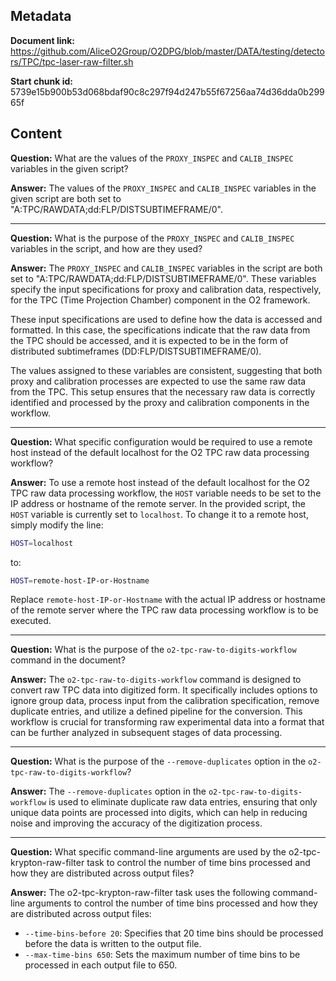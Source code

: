 ## Metadata

**Document link:** https://github.com/AliceO2Group/O2DPG/blob/master/DATA/testing/detectors/TPC/tpc-laser-raw-filter.sh

**Start chunk id:** 5739e15b900b53d068bdaf90c8c297f94d247b55f67256aa74d36dda0b29965f

## Content

**Question:** What are the values of the `PROXY_INSPEC` and `CALIB_INSPEC` variables in the given script?

**Answer:** The values of the `PROXY_INSPEC` and `CALIB_INSPEC` variables in the given script are both set to "A:TPC/RAWDATA;dd:FLP/DISTSUBTIMEFRAME/0".

---

**Question:** What is the purpose of the `PROXY_INSPEC` and `CALIB_INSPEC` variables in the script, and how are they used?

**Answer:** The `PROXY_INSPEC` and `CALIB_INSPEC` variables in the script are both set to "A:TPC/RAWDATA;dd:FLP/DISTSUBTIMEFRAME/0". These variables specify the input specifications for proxy and calibration data, respectively, for the TPC (Time Projection Chamber) component in the O2 framework.

These input specifications are used to define how the data is accessed and formatted. In this case, the specifications indicate that the raw data from the TPC should be accessed, and it is expected to be in the form of distributed subtimeframes (DD:FLP/DISTSUBTIMEFRAME/0).

The values assigned to these variables are consistent, suggesting that both proxy and calibration processes are expected to use the same raw data from the TPC. This setup ensures that the necessary raw data is correctly identified and processed by the proxy and calibration components in the workflow.

---

**Question:** What specific configuration would be required to use a remote host instead of the default localhost for the O2 TPC raw data processing workflow?

**Answer:** To use a remote host instead of the default localhost for the O2 TPC raw data processing workflow, the `HOST` variable needs to be set to the IP address or hostname of the remote server. In the provided script, the `HOST` variable is currently set to `localhost`. To change it to a remote host, simply modify the line:

```bash
HOST=localhost
```

to:

```bash
HOST=remote-host-IP-or-Hostname
```

Replace `remote-host-IP-or-Hostname` with the actual IP address or hostname of the remote server where the TPC raw data processing workflow is to be executed.

---

**Question:** What is the purpose of the `o2-tpc-raw-to-digits-workflow` command in the document?

**Answer:** The `o2-tpc-raw-to-digits-workflow` command is designed to convert raw TPC data into digitized form. It specifically includes options to ignore group data, process input from the calibration specification, remove duplicate entries, and utilize a defined pipeline for the conversion. This workflow is crucial for transforming raw experimental data into a format that can be further analyzed in subsequent stages of data processing.

---

**Question:** What is the purpose of the `--remove-duplicates` option in the `o2-tpc-raw-to-digits-workflow`?

**Answer:** The `--remove-duplicates` option in the `o2-tpc-raw-to-digits-workflow` is used to eliminate duplicate raw data entries, ensuring that only unique data points are processed into digits, which can help in reducing noise and improving the accuracy of the digitization process.

---

**Question:** What specific command-line arguments are used by the o2-tpc-krypton-raw-filter task to control the number of time bins processed and how they are distributed across output files?

**Answer:** The o2-tpc-krypton-raw-filter task uses the following command-line arguments to control the number of time bins processed and how they are distributed across output files:

- `--time-bins-before 20`: Specifies that 20 time bins should be processed before the data is written to the output file.
- `--max-time-bins 650`: Sets the maximum number of time bins to be processed in each output file to 650.